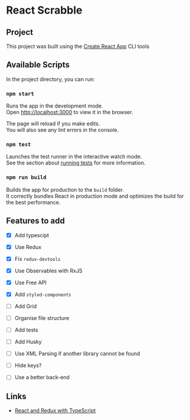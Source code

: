 # React Scrabble

## Project

This project was built using the [Create React App](https://github.com/facebook/create-react-app) CLI tools




## Available Scripts

In the project directory, you can run:

### `npm start`

Runs the app in the development mode.<br>
Open [http://localhost:3000](http://localhost:3000) to view it in the browser.

The page will reload if you make edits.<br>
You will also see any lint errors in the console.

### `npm test`

Launches the test runner in the interactive watch mode.<br>
See the section about [running tests](#running-tests) for more information.

### `npm run build`

Builds the app for production to the `build` folder.<br>
It correctly bundles React in production mode and optimizes the build for the best performance.


## Features to add

* [X] Add typescipt
* [X] Use Redux
* [X] Fix `redux-devtools`
* [X] Use Observables with RxJS
* [X] Use Free API
* [X] Add `styled-components`
* [ ] Add Grid
* [ ] Organise file structure
* [ ] Add tests
* [ ] Add Husky
* [ ] Use XML Parsing if another library cannot be found
* [ ] Hide keys?
* [ ] Use a better back-end


## Links

* [React and Redux with TypeScript](https://levelup.gitconnected.com/react-and-redux-with-typescript-da0c37537a79)
